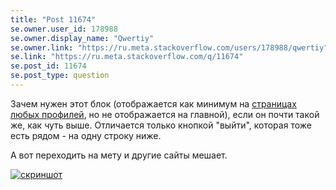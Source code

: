 ```yaml
---
title: "Post 11674"
se.owner.user_id: 178988
se.owner.display_name: "Qwertiy"
se.owner.link: "https://ru.meta.stackoverflow.com/users/178988/qwertiy"
se.link: "https://ru.meta.stackoverflow.com/q/11674"
se.post_id: 11674
se.post_type: question
---
```

<p>Зачем нужен этот блок (отображается как минимум на <a href="https://ru.meta.stackoverflow.com/users/current">страницах любых профилей</a>, но не отображается на главной), если он почти такой же, как чуть выше. Отличается только кнопкой &quot;выйти&quot;, которая тоже есть рядом - на одну строку ниже.</p>
<p>А вот переходить на мету и другие сайты мешает.</p>
<p><a href="https://i.stack.imgur.com/d6uTH.png" rel="nofollow noreferrer"><img src="https://i.stack.imgur.com/d6uTH.png" alt="скриншот" /></a></p>
